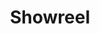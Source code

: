 ---
layout: video_index
title: "Showreel"
tags: "showreel"
permalink: "/videos/showreel/"
intro: "Collection de mes showreels favoris représentant le meilleur du motion design & de l'édition vidéo."
bgimgheader: false
text-twtr: "En train d'explorer la collection de #showreels du @MagDuWebdesign" 
---
